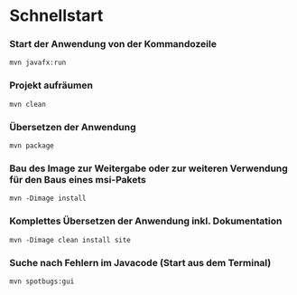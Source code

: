 # Schnellstart

### Start der Anwendung von der Kommandozeile

`mvn javafx:run`

### Projekt aufräumen

`mvn clean`

### Übersetzen der Anwendung

`mvn package`

### Bau des Image zur Weitergabe oder zur weiteren Verwendung für den Baus eines msi-Pakets

`mvn -Dimage install`

### Komplettes Übersetzen der Anwendung inkl. Dokumentation

`mvn -Dimage clean install site`

### Suche nach Fehlern im Javacode (Start aus dem Terminal)

`mvn spotbugs:gui`

